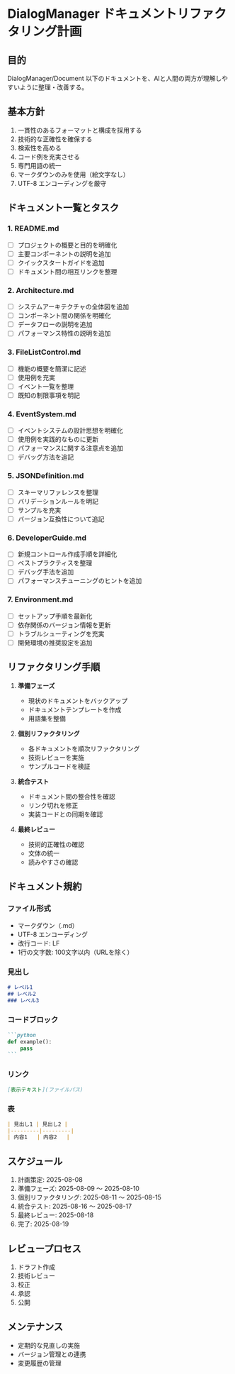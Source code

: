# DialogManager ドキュメントリファクタリング計画

## 目的
DialogManager/Document 以下のドキュメントを、AIと人間の両方が理解しやすいように整理・改善する。

## 基本方針
1. 一貫性のあるフォーマットと構成を採用する
2. 技術的な正確性を確保する
3. 検索性を高める
4. コード例を充実させる
5. 専門用語の統一
6. マークダウンのみを使用（絵文字なし）
7. UTF-8 エンコーディングを厳守

## ドキュメント一覧とタスク

### 1. README.md
- [ ] プロジェクトの概要と目的を明確化
- [ ] 主要コンポーネントの説明を追加
- [ ] クイックスタートガイドを追加
- [ ] ドキュメント間の相互リンクを整理

### 2. Architecture.md
- [ ] システムアーキテクチャの全体図を追加
- [ ] コンポーネント間の関係を明確化
- [ ] データフローの説明を追加
- [ ] パフォーマンス特性の説明を追加

### 3. FileListControl.md
- [ ] 機能の概要を簡潔に記述
- [ ] 使用例を充実
- [ ] イベント一覧を整理
- [ ] 既知の制限事項を明記

### 4. EventSystem.md
- [ ] イベントシステムの設計思想を明確化
- [ ] 使用例を実践的なものに更新
- [ ] パフォーマンスに関する注意点を追加
- [ ] デバッグ方法を追記

### 5. JSONDefinition.md
- [ ] スキーマリファレンスを整理
- [ ] バリデーションルールを明記
- [ ] サンプルを充実
- [ ] バージョン互換性について追記

### 6. DeveloperGuide.md
- [ ] 新規コントロール作成手順を詳細化
- [ ] ベストプラクティスを整理
- [ ] デバッグ手法を追加
- [ ] パフォーマンスチューニングのヒントを追加

### 7. Environment.md
- [ ] セットアップ手順を最新化
- [ ] 依存関係のバージョン情報を更新
- [ ] トラブルシューティングを充実
- [ ] 開発環境の推奨設定を追加

## リファクタリング手順

1. **準備フェーズ**
   - 現状のドキュメントをバックアップ
   - ドキュメントテンプレートを作成
   - 用語集を整備

2. **個別リファクタリング**
   - 各ドキュメントを順次リファクタリング
   - 技術レビューを実施
   - サンプルコードを検証

3. **統合テスト**
   - ドキュメント間の整合性を確認
   - リンク切れを修正
   - 実装コードとの同期を確認

4. **最終レビュー**
   - 技術的正確性の確認
   - 文体の統一
   - 読みやすさの確認

## ドキュメント規約

### ファイル形式
- マークダウン（.md）
- UTF-8 エンコーディング
- 改行コード: LF
- 1行の文字数: 100文字以内（URLを除く）

### 見出し
```markdown
# レベル1
## レベル2
### レベル3
```

### コードブロック
````markdown
```python
def example():
    pass
```
````

### リンク
```markdown
[表示テキスト](ファイルパス)
```

### 表
```markdown
| 見出し1 | 見出し2 |
|---------|---------|
| 内容1   | 内容2   |
```

## スケジュール

1. 計画策定: 2025-08-08
2. 準備フェーズ: 2025-08-09 〜 2025-08-10
3. 個別リファクタリング: 2025-08-11 〜 2025-08-15
4. 統合テスト: 2025-08-16 〜 2025-08-17
5. 最終レビュー: 2025-08-18
6. 完了: 2025-08-19

## レビュープロセス

1. ドラフト作成
2. 技術レビュー
3. 校正
4. 承認
5. 公開

## メンテナンス
- 定期的な見直しの実施
- バージョン管理との連携
- 変更履歴の管理
